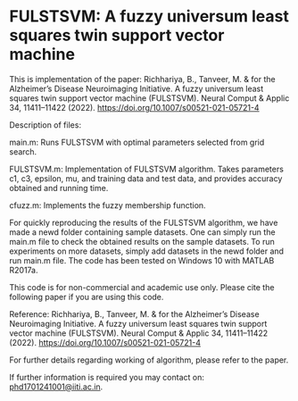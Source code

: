 # FULSTSVM: A fuzzy universum least squares twin support vector machine

This is implementation of the paper: Richhariya, B., Tanveer, M. & for the Alzheimer’s Disease Neuroimaging Initiative. A fuzzy universum least squares twin support vector machine (FULSTSVM). Neural Comput & Applic 34, 11411–11422 (2022). https://doi.org/10.1007/s00521-021-05721-4

Description of files:

main.m: Runs FULSTSVM with optimal parameters selected from grid search.

FULSTSVM.m: Implementation of FULSTSVM algorithm. Takes parameters c1, c3, epsilon, mu, and training data and test data, and provides accuracy obtained and running time.

cfuzz.m: Implements the fuzzy membership function.

For quickly reproducing the results of the FULSTSVM algorithm, we have made a newd folder containing sample datasets. One can simply run the main.m file to check the obtained results on the sample datasets. To run experiments on more datasets, simply add datasets in the newd folder and run main.m file. The code has been tested on Windows 10 with MATLAB R2017a.

This code is for non-commercial and academic use only. Please cite the following paper if you are using this code.

Reference: Richhariya, B., Tanveer, M. & for the Alzheimer’s Disease Neuroimaging Initiative. A fuzzy universum least squares twin support vector machine (FULSTSVM). Neural Comput & Applic 34, 11411–11422 (2022). https://doi.org/10.1007/s00521-021-05721-4

For further details regarding working of algorithm, please refer to the paper.

If further information is required you may contact on: phd1701241001@iiti.ac.in.
